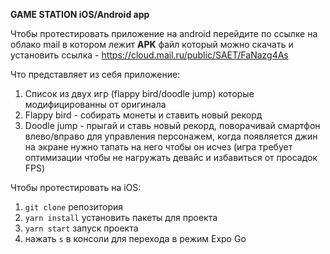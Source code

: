 **GAME STATION iOS/Android app**

Чтобы протестировать приложение на android перейдите по ссылке на облако mail в котором лежит **APK** файл который можно скачать и установить
ссылка - https://cloud.mail.ru/public/SAET/FaNazg4As

Что представляет из себя приложение:

1. Список из двух игр (flappy bird/doodle jump) которые модифицированны от оригинала
2. Flappy bird - собирать монеты и ставить новый рекорд
3. Doodle jump - прыгай и ставь новый рекорд, поворачивай смартфон влево/вправо для управления персонажем, когда появляется джин на экране нужно тапать на него чтобы он исчез (игра требует оптимизации чтобы не нагружать девайс и избавиться от просадок FPS)

Чтобы протестировать на iOS:
1. `git clone` репозитория
2. `yarn install` установить пакеты для проекта
3. `yarn start` запуск проекта
4. нажать `s` в консоли для перехода в режим Expo Go
